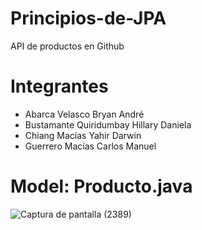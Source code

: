 # Principios-de-JPA
API de productos en Github

# Integrantes

- Abarca Velasco Bryan André
- Bustamante Quiridumbay Hillary Daniela
- Chiang Macías Yahir Darwin
- Guerrero Macías Carlos Manuel

# Model: Producto.java

![Captura de pantalla (2389)](https://github.com/user-attachments/assets/7e0aab46-f641-4aa9-bf81-51a06d5a6abc)
